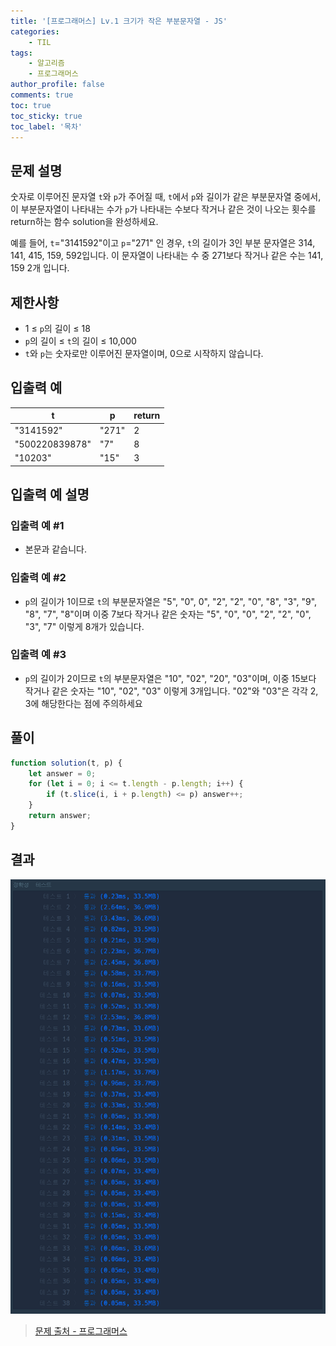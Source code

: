 ```yaml
---
title: '[프로그래머스] Lv.1 크기가 작은 부분문자열 - JS'
categories:
    - TIL
tags:
    - 알고리즘
    - 프로그래머스
author_profile: false
comments: true
toc: true
toc_sticky: true
toc_label: '목차'
---
```


## 문제 설명

숫자로 이루어진 문자열 `t`와 `p`가 주어질 때, `t`에서 `p`와 길이가 같은 부분문자열 중에서, 이 부분문자열이 나타내는 수가 `p`가 나타내는 수보다 작거나 같은 것이 나오는 횟수를 return하는 함수 solution을 완성하세요.

예를 들어, `t`="3141592"이고 `p`="271" 인 경우, `t`의 길이가 3인 부분 문자열은 314, 141, 415, 159, 592입니다. 이 문자열이 나타내는 수 중 271보다 작거나 같은 수는 141, 159 2개 입니다.

## 제한사항

-   1 ≤ `p`의 길이 ≤ 18
-   `p`의 길이 ≤ `t`의 길이 ≤ 10,000
-   `t`와 `p`는 숫자로만 이루어진 문자열이며, 0으로 시작하지 않습니다.

## 입출력 예

| t              | p     | return |
| -------------- | ----- | ------ |
| "3141592"      | "271" | 2      |
| "500220839878" | "7"   | 8      |
| "10203"        | "15"  | 3      |

## 입출력 예 설명

### 입출력 예 #1

-   본문과 같습니다.

### 입출력 예 #2

-   `p`의 길이가 1이므로 `t`의 부분문자열은 "5", "0", 0", "2", "2", "0", "8", "3", "9", "8", "7", "8"이며 이중 7보다 작거나 같은 숫자는 "5", "0", "0", "2", "2", "0", "3", "7" 이렇게 8개가 있습니다.

### 입출력 예 #3

-   `p`의 길이가 2이므로 `t`의 부분문자열은 "10", "02", "20", "03"이며, 이중 15보다 작거나 같은 숫자는 "10", "02", "03" 이렇게 3개입니다. "02"와 "03"은 각각 2, 3에 해당한다는 점에 주의하세요

## 풀이

```javascript
function solution(t, p) {
    let answer = 0;
    for (let i = 0; i <= t.length - p.length; i++) {
        if (t.slice(i, i + p.length) <= p) answer++;
    }
    return answer;
}
```

## 결과

![result](/assets/images/2023/08/31/algorithm-38-result.png)

> [문제 출처 - 프로그래머스](https://school.programmers.co.kr/learn/courses/30/lessons/147355)
